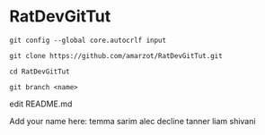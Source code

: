 # RatDevGitTut
```
git config --global core.autocrlf input

git clone https://github.com/amarzot/RatDevGitTut.git

cd RatDevGitTut

git branch <name>
```
edit README.md


Add your name here:
temma
sarim
alec
decline
tanner 
liam
shivani
